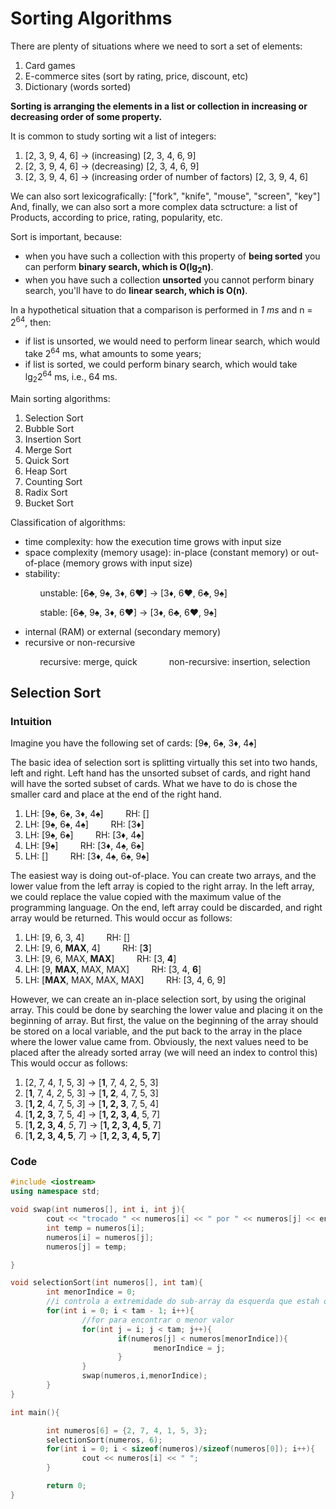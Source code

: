 # Sorting Algorithms

There are plenty of situations where we need to sort a set of elements:
1. Card games
2. E-commerce sites (sort by rating, price, discount, etc)
3. Dictionary (words sorted)

**Sorting is arranging the elements in a list or collection in increasing or decreasing order of some property.**

It is common to study sorting wit a list of integers:
1. [2, 3, 9, 4, 6] &rarr; (increasing) [2, 3, 4, 6, 9]
2. [2, 3, 9, 4, 6] &rarr; (decreasing) [2, 3, 4, 6, 9]
3. [2, 3, 9, 4, 6] &rarr; (increasing order of number of factors) [2, 3, 9, 4, 6]

We can also sort lexicografically: ["fork", "knife", "mouse", "screen", "key"]
And, finally, we can also sort a more complex data sctructure: a list of Products, according to price, rating, popularity, etc.

Sort is important, because:
- when you have such a collection with this property of **being sorted** you can perform **binary search, which is O(lg<sub>2</sub>n)**.
- when you have such a collection **unsorted** you cannot perform binary search, you'll have to do **linear search, which is O(n)**.

In a hypothetical situation that a comparison is performed in *1 ms* and n = 2<sup>64</sup>, then:
- if list is unsorted, we would need to perform linear search, which would take 2<sup>64</sup> ms, what amounts to some years;
- if list is sorted, we could perform binary search, which would take lg<sub>2</sub>2<sup>64</sup> ms, i.e., 64 ms.

Main sorting algorithms:
1. Selection Sort
2. Bubble Sort
3. Insertion Sort
4. Merge Sort
5. Quick Sort
6. Heap Sort
7. Counting Sort
8. Radix Sort
8. Bucket Sort

Classification of algorithms:
- time complexity: how the execution time grows with input size
- space complexity (memory usage): in-place (constant memory) or out-of-place (memory grows with input size)
- stability: 

&nbsp;  &nbsp; &nbsp;  &nbsp; &nbsp;  &nbsp; unstable: [6&clubs;, 9&spades;,  3&diams;, 6&hearts;] &rarr; [3&diams;, 6&hearts;, 6&clubs;, 9&spades;] 

&nbsp;  &nbsp; &nbsp;  &nbsp; &nbsp;  &nbsp; stable: [6&clubs;, 9&spades;,  3&diams;, 6&hearts;] &rarr; [3&diams;, 6&clubs;, 6&hearts;, 9&spades;] 

- internal (RAM) or external (secondary memory) 
- recursive or non-recursive

&nbsp;  &nbsp; &nbsp;  &nbsp; &nbsp;  &nbsp; recursive: merge, quick
&nbsp;  &nbsp; &nbsp;  &nbsp; &nbsp;  &nbsp; non-recursive: insertion, selection

## Selection Sort

### Intuition

Imagine you have the following set of cards: [9&spades;, 6&spades;, 3&diams;, 4&spades;]

The basic idea of selection sort is splitting virtually this set into two hands, left and right.
Left hand has the unsorted subset of cards, and right hand will have the sorted subset of cards.
What we have to do is chose the smaller card and place at the end of the right hand.

1. LH: [9&spades;, 6&spades;, 3&diams;, 4&spades;] &nbsp;  &nbsp; &nbsp;  &nbsp; RH: []
2. LH: [9&spades;, 6&spades;, 4&spades;] &nbsp;  &nbsp; &nbsp;  &nbsp; RH: [3&diams;]
3. LH: [9&spades;, 6&spades;] &nbsp;  &nbsp; &nbsp;  &nbsp; RH: [3&diams;, 4&spades;]
4. LH: [9&spades;] &nbsp;  &nbsp; &nbsp;  &nbsp; RH: [3&diams;, 4&spades;, 6&spades;]
5. LH: [] &nbsp;  &nbsp; &nbsp;  &nbsp; RH: [3&diams;, 4&spades;, 6&spades;, 9&spades;]

The easiest way is doing out-of-place.
You can create two arrays, and the lower value from the left array is copied to the right array.
In the left array, we could replace the value copied with the maximum value of the programming language.
On the end, left array could be discarded, and right array would be returned.
This would occur as follows:
1. LH: [9, 6, 3, 4] &nbsp;  &nbsp; &nbsp;  &nbsp; RH: []
2. LH: [9, 6, **MAX**, 4] &nbsp;  &nbsp; &nbsp;  &nbsp; RH: [**3**]
3. LH: [9, 6, MAX, **MAX**] &nbsp;  &nbsp; &nbsp;  &nbsp; RH: [3, **4**]
4. LH: [9, **MAX**, MAX, MAX] &nbsp;  &nbsp; &nbsp;  &nbsp; RH: [3, 4, **6**]
5. LH: [**MAX**, MAX, MAX, MAX] &nbsp;  &nbsp; &nbsp;  &nbsp; RH: [3, 4, 6, 9]

However, we can create an in-place selection sort, by using the original array.
This could be done by searching the lower value and placing it on the beginning of array.
But first, the value on the beginning of the array should be stored on a local variable, and the put back to the array in the place where the lower value came from.
Obviously, the next values need to be placed after the already sorted array (we will need an index to control this)
This would occur as follows:
1. [2, 7, 4, *1*, 5, 3] &rarr; [**1**, 7, 4, 2, 5, 3]
2. [**1**, 7, 4, *2*, 5, 3] &rarr; [**1, 2**, 4, 7, 5, 3]
3. [**1, 2**, 4, 7, 5, *3*] &rarr; [**1, 2, 3**, 7, 5, 4]
4. [**1, 2, 3**, 7, 5, *4*] &rarr; [**1, 2, 3, 4**, 5, 7]
5. [**1, 2, 3, 4**, *5*, 7] &rarr; [**1, 2, 3, 4, 5**, 7]
6. [**1, 2, 3, 4, 5**, *7*] &rarr; [**1, 2, 3, 4, 5, 7**]

### Code

```cpp
#include <iostream>
using namespace std;

void swap(int numeros[], int i, int j){
        cout << "trocado " << numeros[i] << " por " << numeros[j] << endl;
        int temp = numeros[i];
        numeros[i] = numeros[j];
        numeros[j] = temp;

}

void selectionSort(int numeros[], int tam){
        int menorIndice = 0;
        //i controla a extremidade do sub-array da esquerda que estah ordenado
        for(int i = 0; i < tam - 1; i++){
                //for para encontrar o menor valor
                for(int j = i; j < tam; j++){
                        if(numeros[j] < numeros[menorIndice]){
                                menorIndice = j;
                        }
                }
                swap(numeros,i,menorIndice);
        }
}

int main(){

        int numeros[6] = {2, 7, 4, 1, 5, 3};
        selectionSort(numeros, 6);
        for(int i = 0; i < sizeof(numeros)/sizeof(numeros[0]); i++){
                cout << numeros[i] << " ";
        }

        return 0;
}
```

